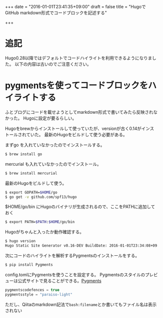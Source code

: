 +++
date = "2016-01-01T23:41:35+09:00"
draft = false
title = "HugoでGitHub markdown形式でコードブロックを記述する"

+++

# 追記
Hugo0.28以降ではデフォルトでコードハイライトを利用できるようになりました。
以下の内容は古いのでご注意ください。

# pygmentsを使ってコードブロックをハイライトする

ふとブログにコードを載せようとしてmarkdown形式で書いてみたら反映されなかった。
Hugoに設定が要るらしい。

Hugoをbrewからインストールして使っていたが、versionが古く0.14がインストールされていた。
最新のHugoをビルドして使う必要がある。

まずgo を入れていなかったのでインストールする。
```bash
$ brew install go
```

mercurial も入れていなかったのでインストール。
```bash
$ brew install mercurial
```

最新のHugoをビルドして使う。
```bash
$ export GOPATH=$HOME/go
$ go get -v github.com/spf13/hugo
```

$HOME/go/bin にHugoのバイナリが生成されるので、ここをPATHに追加しておく
```bash
$ export PATH=$PATH:$HOME/go/bin
```

Hugoがちゃんと入ったか動作確認する。
```bash
$ hugo version
Hugo Static Site Generator v0.16-DEV BuildDate: 2016-01-01T23:34:08+09:00
```

次にコードのハイライトを解析するPygmentsのインストールをする。
```bash
$ pip install Pygments
```

config.tomlにPygmentsを使うことを設定する。
Pygmentsのスタイルのプレビューは公式サイトで見ることができる。[Pygments](http://pygments.org/)
```cpp
pygmentscodefences = true
pygmentsstyle = "paraiso-light"
```

ただし、Qiitaのmarkdown記法で`bash:filename`とか書いてもファイル名は表示されない
